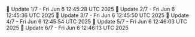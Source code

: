 📌 Update 1/7 - Fri Jun  6 12:45:28 UTC 2025
📌 Update 2/7 - Fri Jun  6 12:45:36 UTC 2025
📌 Update 3/7 - Fri Jun  6 12:45:50 UTC 2025
📌 Update 4/7 - Fri Jun  6 12:45:54 UTC 2025
📌 Update 5/7 - Fri Jun  6 12:46:03 UTC 2025
📌 Update 6/7 - Fri Jun  6 12:46:13 UTC 2025
